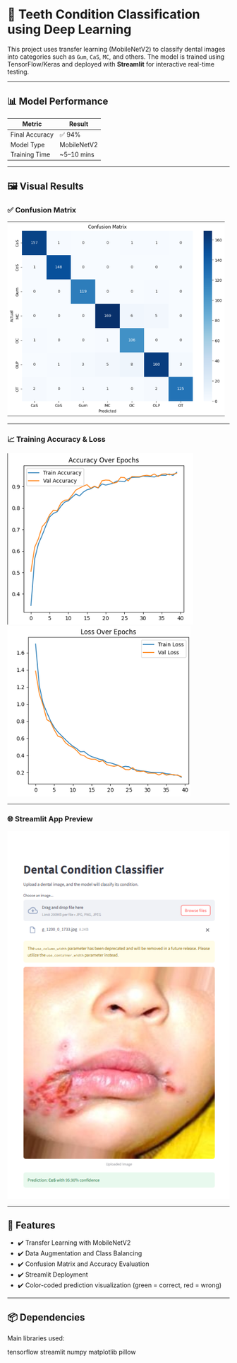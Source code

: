 # 🦷 Teeth Condition Classification using Deep Learning

This project uses transfer learning (MobileNetV2) to classify dental images into categories such as `Gum`, `CaS`, `MC`, and others. The model is trained using TensorFlow/Keras and deployed with **Streamlit** for interactive real-time testing.

---

## 📊 Model Performance

| Metric       | Result       |
|--------------|--------------|
|Final Accuracy| ✅ 94%       |
| Model Type   | MobileNetV2  |
| Training Time | ~5–10 mins  |


---

## 🖼️ Visual Results

### ✅ Confusion Matrix  
![Confusion Matrix](images/confusion_matrix.png)

---

### 📈 Training Accuracy & Loss  
![Accuracy](images/Accuracy_over_epochs.png)  
![Loss](images/Loss_over_epochs.png)

---

### 🌐 Streamlit App Preview  
![Streamlit UI](images/streamlit_page.png)

---

## 🧠 Features

- ✔️ Transfer Learning with MobileNetV2
- ✔️ Data Augmentation and Class Balancing
- ✔️ Confusion Matrix and Accuracy Evaluation
- ✔️ Streamlit Deployment
- ✔️ Color-coded prediction visualization (green = correct, red = wrong)

---

## 📦 Dependencies

Main libraries used:

tensorflow
streamlit
numpy
matplotlib
pillow
